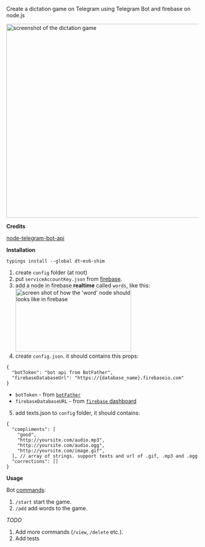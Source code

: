 Create a dictation game on Telegram using Telegram Bot and firebase on node.js

<img width="508" alt="screenshot of the dictation game" src="https://user-images.githubusercontent.com/3723951/34834126-d4594666-f6f9-11e7-98ec-eabcba871a87.png">


**Credits**

[node-telegram-bot-api](https://github.com/yagop/node-telegram-bot-api)

**Installation**

```
typings install --global dt~es6-shim
```

1. create `config` folder (at root)
2. put `serviceAccountKey.json` from [firebase](https://firebase.google.com/docs/admin/setup#add_firebase_to_your_app).
3. add a node in firebase **realtime** called `words`, like this:<br />
   <img width="303" height="165" alt="screen shot of how the 'word' node should looks like in firebase" src="https://user-images.githubusercontent.com/3723951/35352575-140cbe3e-014d-11e8-97f7-c52d1a462cb1.png" />
4. create `config.json`. it should contains this props:

```
{
  "botToken": "bot api from BotFather",
  "firebaseDatabaseUrl": "https://{database_name}.firebaseio.com"
}
```
- `botToken` - from [`botFather`](https://core.telegram.org/bots#6-botfather)
- `firebaseDatabaseURL` - from [`firebase` dashboard](https://firebase.google.com/docs/database/web/start)
5. add texts.json to `config` folder, it should contains:
```
{
  "compliments": [
    "good",
    "http://yoursite.com/audio.mp3",
    "http://yoursite.com/audio.ogg",
    "http://yoursite.com/image.gif",
  ], // array of strings. support texts and url of .gif, .mp3 and .ogg
  "corrections": []
}
```

**Usage**

Bot [commands](https://core.telegram.org/bots#global-commands):

1. `/start` start the game.
2. `/add` add words to the game.

*TODO*

1. Add more commands (`/view`, `/delete` etc.).
2. Add tests
